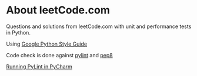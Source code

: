 # About leetCode.com
Questions and solutions from leetCode.com with unit and performance tests in Python.

Using [Google Python Style Guide](http://google-styleguide.googlecode.com/svn/trunk/pyguide.html)

Code check is done against [pylint](http://www.pylint.org/) and [pep8](https://pypi.python.org/pypi/pep8)

[Running PyLint in PyCharm](http://blog.saturnlaboratories.co.za/archive/2012/09/10/running-pylint-pycharm)